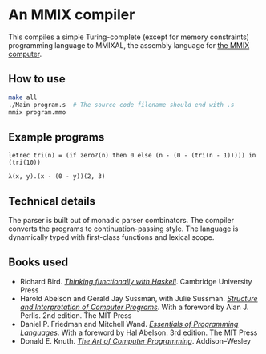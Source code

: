 # An MMIX compiler

This compiles a simple Turing-complete (except for memory constraints) programming language to MMIXAL, the assembly language for [the MMIX computer](http://mmix.cs.hm.edu).

## How to use
```sh
make all
./Main program.s  # The source code filename should end with .s
mmix program.mmo
```

## Example programs
```
letrec tri(n) = (if zero?(n) then 0 else (n - (0 - (tri(n - 1))))) in (tri(10))
```
```
λ(x, y).(x - (0 - y))(2, 3)
```

## Technical details
The parser is built out of monadic parser combinators.
The compiler converts the programs to continuation-passing style.
The language is dynamically typed with first-class functions and lexical scope.

## Books used
- Richard Bird. [*Thinking functionally with Haskell*](https://www.cambridge.org/gb/academic/subjects/computer-science/programming-languages-and-applied-logic/thinking-functionally-haskell?format=HB&isbn=9781107087200). Cambridge University Press
- Harold Abelson and Gerald Jay Sussman, with Julie Sussman. [*Structure and Interpretation of Computer Programs*](https://mitpress.mit.edu/9780262011532/). With a foreword by Alan J. Perlis. 2nd edition. The MIT Press
- Daniel P. Friedman and Mitchell Wand. [*Essentials of Programming Languages*](https://eopl3.com). With a foreword by Hal Abelson. 3rd edition. The MIT Press
- Donald E. Knuth. [*The Art of Computer Programming*](https://www-cs-faculty.stanford.edu/~knuth/taocp.html). Addison–Wesley
